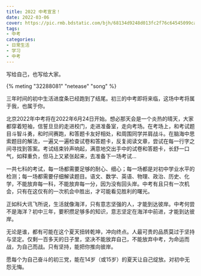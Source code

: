 ```yaml
---
title: 2022 中考宣言！
date: 2022-03-06
cover: https://pic.rmb.bdstatic.com/bjh/68134d9248d013fc2f76c64545099caa.png
tags:
- 中考
categories:
- 日常生活
- 学习
- 中考
---
```

写给自己，也写给大家。
<!--more-->

{% meting "32288081" "netease" "song" %}

三年时间的初中生活进度条已经跑到了结尾。初三的中考即将来临，这场中考将属于我，也属于你。

北京2022年中考将在2022年6月24日开始。想必那天会是一个炎热的晴天，大家都穿着短袖，信誓旦旦的走进校门，走进准备室，走向考场。在考场上，和考试题目斗智斗勇，和时间赛跑，和答题卡友好相处，和周围同学并肩战斗。在脑海中思索题目的解法，一遍又一遍检查试卷和答题卡，反复阅读文章，尝试在每一行字之间寻找到答案。考试结束铃声响起，满意地交出手中的试卷和答题卡，长舒一口气，如释重负，但马上又紧张起来，去准备下一场考试...

一共七科的考试，每一场都需要足够的耐心、细心；每一场都是对初中学业水平的检测；每一场都需要仔细解读题目。语文、数学、英语、物理、政治、历史、化学，不能放弃每一科，不能放弃每一分，因为没有回头岸。中考有且只有一次机会，只有在这仅有的一次机会中胜出，才可能看见胜利的曙光。

正如科大讯飞所说，生活就像海洋，只有意志坚强的人，才能到达彼岸。中考何尝不是海洋？初中三年，要积攒足够多的知识，意志坚定在海洋中前进，才能到达彼岸。

无论是谁，都有可能在这个夏天扭转乾坤，冲向终点。人最可贵的品质莫过于坚持与坚定。仅剩一百多天的日子里，坚决不能放弃自己，不能放弃中考，为命运而战，为自己而战。只有坚持，能把你推向彼岸。

愿每个为自己奋斗的初三党，能在14岁（或15岁）的夏天让自己绽放。对初中无怨无悔。
